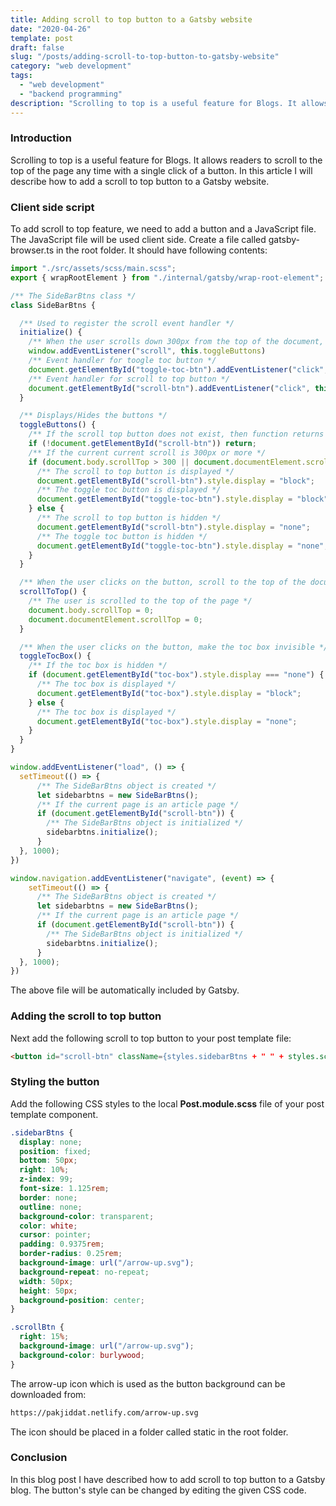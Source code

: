 ```yaml
---
title: Adding scroll to top button to a Gatsby website
date: "2020-04-26"
template: post
draft: false
slug: "/posts/adding-scroll-to-top-button-to-gatsby-website"
category: "web development"
tags:
  - "web development"
  - "backend programming"
description: "Scrolling to top is a useful feature for Blogs. It allows readers to scroll to the top of the page any time with a single click of a button. In this article I will describe how to add a scroll to top button to a Gatsby website."
---
```


### Introduction
Scrolling to top is a useful feature for Blogs. It allows readers to scroll to the top of the page any time with a single click of a button. In this article I will describe how to add a scroll to top button to a Gatsby website.

### Client side script
To add scroll to top feature, we need to add a button and a JavaScript file. The JavaScript file will be used client side. Create a file called gatsby-browser.ts in the root folder. It should have following contents:

```ts
import "./src/assets/scss/main.scss";
export { wrapRootElement } from "./internal/gatsby/wrap-root-element";

/** The SideBarBtns class */
class SideBarBtns {

  /** Used to register the scroll event handler */
  initialize() {
    /** When the user scrolls down 300px from the top of the document, show the buttons */
    window.addEventListener("scroll", this.toggleButtons)
    /** Event handler for toogle toc button */
    document.getElementById("toggle-toc-btn").addEventListener("click", this.toggleTocBox);
    /** Event handler for scroll to top button */
    document.getElementById("scroll-btn").addEventListener("click", this.scrollToTop);
  }

  /** Displays/Hides the buttons */
  toggleButtons() {
    /** If the scroll top button does not exist, then function returns */
    if (!document.getElementById("scroll-btn")) return;
    /** If the current current scroll is 300px or more */
    if (document.body.scrollTop > 300 || document.documentElement.scrollTop > 300) {
      /** The scroll to top button is displayed */
      document.getElementById("scroll-btn").style.display = "block";
      /** The toggle toc button is displayed */
      document.getElementById("toggle-toc-btn").style.display = "block";
    } else {
      /** The scroll to top button is hidden */
      document.getElementById("scroll-btn").style.display = "none";
      /** The toggle toc button is hidden */
      document.getElementById("toggle-toc-btn").style.display = "none";
    }
  }

  /** When the user clicks on the button, scroll to the top of the document */
  scrollToTop() {
    /** The user is scrolled to the top of the page */
    document.body.scrollTop = 0;
    document.documentElement.scrollTop = 0;
  }

  /** When the user clicks on the button, make the toc box invisible */
  toggleTocBox() {
    /** If the toc box is hidden */
    if (document.getElementById("toc-box").style.display === "none") {
      /** The toc box is displayed */
      document.getElementById("toc-box").style.display = "block";
    } else {
      /** The toc box is displayed */
      document.getElementById("toc-box").style.display = "none";
    }
  }
}

window.addEventListener("load", () => {
  setTimeout(() => {  
      /** The SideBarBtns object is created */
      let sidebarbtns = new SideBarBtns();
      /** If the current page is an article page */
      if (document.getElementById("scroll-btn")) {
        /** The SideBarBtns object is initialized */
        sidebarbtns.initialize();
      }
  }, 1000);
})

window.navigation.addEventListener("navigate", (event) => {
    setTimeout(() => {  
      /** The SideBarBtns object is created */
      let sidebarbtns = new SideBarBtns();
      /** If the current page is an article page */
      if (document.getElementById("scroll-btn")) {
        /** The SideBarBtns object is initialized */
        sidebarbtns.initialize();
      }
  }, 1000);
})
```

The above file will be automatically included by Gatsby.

### Adding the scroll to top button
Next add the following scroll to top button to your post template file:

```html
<button id="scroll-btn" className={styles.sidebarBtns + " " + styles.scrollBtn} title="Scroll to top" aria-label="Scroll to top"></button>
```

### Styling the button

Add the following CSS styles to the local **Post.module.scss** file of your post template component.

```css
.sidebarBtns {
  display: none;
  position: fixed;
  bottom: 50px;
  right: 10%;
  z-index: 99;
  font-size: 1.125rem;
  border: none;
  outline: none;
  background-color: transparent;
  color: white;
  cursor: pointer;
  padding: 0.9375rem;
  border-radius: 0.25rem;
  background-image: url("/arrow-up.svg");
  background-repeat: no-repeat;
  width: 50px;
  height: 50px;
  background-position: center;
}

.scrollBtn {
  right: 15%;
  background-image: url("/arrow-up.svg");
  background-color: burlywood;
}
```

The arrow-up icon which is used as the button background can be downloaded from:

```bash
https://pakjiddat.netlify.com/arrow-up.svg
```

The icon should be placed in a folder called static in the root folder.

### Conclusion
In this blog post I have described how to add scroll to top button to a Gatsby blog. The button's style can be changed by editing the given CSS code.
